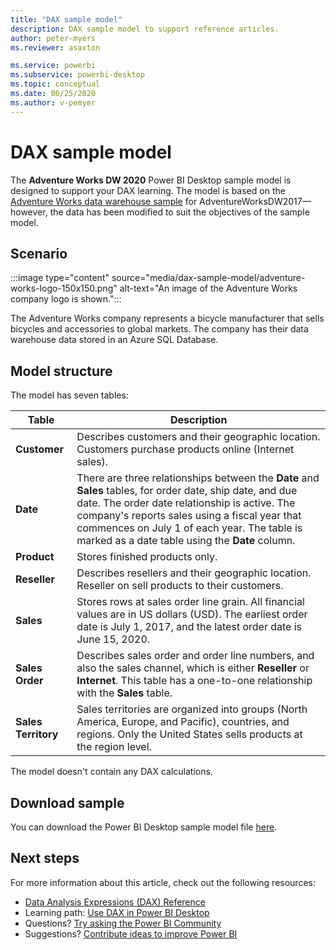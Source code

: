 ```yaml
---
title: "DAX sample model"
description: DAX sample model to support reference articles.
author: peter-myers
ms.reviewer: asaxton

ms.service: powerbi
ms.subservice: powerbi-desktop
ms.topic: conceptual
ms.date: 06/25/2020
ms.author: v-pemyer
---
```


# DAX sample model

The **Adventure Works DW 2020** Power BI Desktop sample model is designed to support your DAX learning. The model is based on the [Adventure Works data warehouse sample](/sql/samples/adventureworks-install-configure#data-warehouse-downloads) for AdventureWorksDW2017—however, the data has been modified to suit the objectives of the sample model.

## Scenario

:::image type="content" source="media/dax-sample-model/adventure-works-logo-150x150.png" alt-text="An image of the Adventure Works company logo is shown.":::

The Adventure Works company represents a bicycle manufacturer that sells bicycles and accessories to global markets. The company has their data warehouse data stored in an Azure SQL Database.

## Model structure

The model has seven tables:

|Table|Description|
|-----|-------|
|**Customer**|Describes customers and their geographic location. Customers purchase products online (Internet sales).|
|**Date**|There are three relationships between the **Date** and **Sales** tables, for order date, ship date, and due date. The order date relationship is active. The company's reports sales using a fiscal year that commences on July 1 of each year. The table is marked as a date table using the **Date** column.|
|**Product**|Stores finished products only.|
|**Reseller**|Describes resellers and their geographic location. Reseller on sell products to their customers.|
|**Sales**|Stores rows at sales order line grain. All financial values are in US dollars (USD). The earliest order date is July 1, 2017, and the latest order date is June 15, 2020.|
|**Sales Order**|Describes sales order and order line numbers, and also the sales channel, which is either **Reseller** or **Internet**. This table has a one-to-one relationship with the **Sales** table.|
|**Sales Territory**|Sales territories are organized into groups (North America, Europe, and Pacific), countries, and regions. Only the United States sells products at the region level.|

The model doesn't contain any DAX calculations.

## Download sample

You can download the Power BI Desktop sample model file [here](https://aka.ms/dax-docs-sample-file).

## Next steps

For more information about this article, check out the following resources:

- [Data Analysis Expressions (DAX) Reference](/dax/)
- Learning path: [Use DAX in Power BI Desktop](https://docs.microsoft.com/learn/paths/dax-power-bi/)
- Questions? [Try asking the Power BI Community](https://community.powerbi.com/)
- Suggestions? [Contribute ideas to improve Power BI](https://ideas.powerbi.com)
